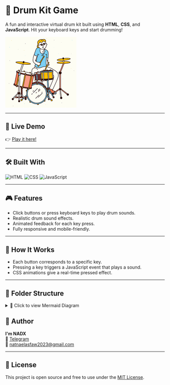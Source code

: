 # 🥁 Drum Kit Game

A fun and interactive virtual drum kit built using **HTML**, **CSS**, and **JavaScript**. Hit your keyboard keys and start drumming!

![Drum Kit Demo](https://github.com/Natthy2023/browser-game-jam/blob/2a671b343048c9b40a990f150433a48e600f6033/Drum-Kit/images/drum_Kit.png)

---

## 🚀 Live Demo

👉 [Play it here!](https://natthy2023.github.io/browser-game-jam/Drum-Kit/)

---

## 🛠️ Built With

![HTML](https://img.shields.io/badge/HTML5-e34c26?style=for-the-badge&logo=html5&logoColor=white)
![CSS](https://img.shields.io/badge/CSS3-264de4?style=for-the-badge&logo=css3&logoColor=white)
![JavaScript](https://img.shields.io/badge/JavaScript-f7df1e?style=for-the-badge&logo=javascript&logoColor=black)

---

## 🎮 Features

- Click buttons or press keyboard keys to play drum sounds.
- Realistic drum sound effects.
- Animated feedback for each key press.
- Fully responsive and mobile-friendly.

---

## 🧠 How It Works

- Each button corresponds to a specific key.
- Pressing a key triggers a JavaScript event that plays a sound.
- CSS animations give a real-time pressed effect.

---

## 📁 Folder Structure

<details> <summary>📁 Click to view Mermaid Diagram</summary>

```mermaid
graph TD
 A[DrumKit/] --> B[index.html]
  A --> C[style.css]
  A --> D[index.js]
  A --> E[images/]
  A --> F[sounds/]

  E --> E1[tom-1.png]
  E --> E2[tom-2.png]
  E --> E3[tom-3.png]
  E --> E4[tom-4.png]
  E --> E5[snare.png]
  E --> E6[crash.png]
  E --> E7[kick-bass.png]

  F --> F1[tom-1.mp3]
  F --> F2[tom-2.mp3]
  F --> F3[tom-3.mp3]
  F --> F4[tom-4.mp3]
  F --> F5[snare.mp3]
  F --> F6[crash.mp3]
  F --> F7[kick-bass.mp3]

  %% Add clickable links
  click B "https://github.com/Natthy2023/browser-game-jam/blob/main/DrumKit/index.html" _blank
  click C "https://github.com/Natthy2023/browser-game-jam/blob/main/DrumKit/style.css" _blank
  click D "https://github.com/Natthy2023/browser-game-jam/blob/main/DrumKit/index.js" _blank
  click F1 "https://github.com/Natthy2023/browser-game-jam/blob/main/DrumKit/sounds/tom-1.mp3" _blank
  click F2 "https://github.com/Natthy2023/browser-game-jam/blob/main/DrumKit/sounds/tom-2.mp3" _blank
  click E1 "https://github.com/Natthy2023/browser-game-jam/blob/main/DrumKit/images/tom-1.png" _blank


```
</details>



## 👤 Author

**I'm NADX**  
🔗 [Telegram](https://t.me/nisimp)  
📧 natnaelasfaw2023@gmail.com

---

## 📜 License

This project is open source and free to use under the [MIT License](LICENSE).

